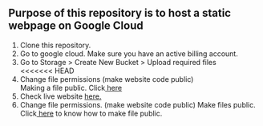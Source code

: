 ## Purpose of this repository is to host a static webpage on Google Cloud

1. Clone this repository.<br>
2. Go to google cloud. Make sure you have an active billing account.<br> 
3. Go to Storage > Create New Bucket > Upload required files<br> 
<<<<<<< HEAD
4. Change file permissions (make website code public)<br> 
Making a file public. Click<a href='https://cloud.google.com/storage/docs/access-control/making-data-public#buckets'> here </a><br>
5. Check live website <a href='https//www.storage.googleapis.com/ritaacademy/index.html'>here.</a>
4. Change file permissions. (make website code public)
Make files public. Click<a href='https://cloud.google.com/storage/docs/access-control/making-data-public#buckets'> here</a> to know how to make file public.


